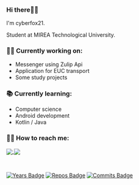 ### Hi there🐱‍👤

I'm cyberfox21.


Student at MIREA Technological University.

### 🐱‍💻 Currently working on:
- Messenger using Zulip Api
- Application for EUC transport
- Some study projects

### 📚 Currently learning:
- Computer science
- Android development
- Kotlin / Java

### 🐱‍🏍 How to reach me:
<p align="left">
    <a href="https://t.me/cyberfox_21">
        <img src="https://img.shields.io/badge/Telegram-2CA5E0?style=for-the-badge&logo=telegram&logoColor=white" align="center">
    </a>
    <a href="https://vk.com/cyberfox21">
        <img src = "https://img.shields.io/badge/вконтакте-%232E87FB.svg?&style=for-the-badge&logo=vk&logoColor=white" align="center">
    </a>
</p>

<br>

[![Years Badge](https://badges.pufler.dev/years/cyberfox21)](https://badges.pufler.dev) [![Repos Badge](https://badges.pufler.dev/repos/cyberfox21)](https://badges.pufler.dev) [![Commits Badge](https://badges.pufler.dev/commits/monthly/YanaGlad)](https://badges.pufler.dev)
